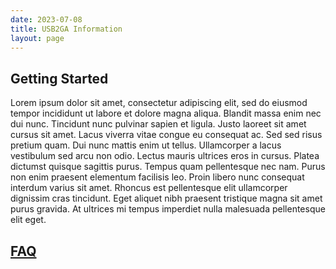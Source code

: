```yaml
---
date: 2023-07-08
title: USB2GA Information
layout: page
---
```


## Getting Started


Lorem ipsum dolor sit amet, consectetur adipiscing elit, sed do eiusmod tempor incididunt ut labore et dolore magna aliqua. Blandit massa enim nec dui nunc. Tincidunt nunc pulvinar sapien et ligula. Justo laoreet sit amet cursus sit amet. Lacus viverra vitae congue eu consequat ac. Sed sed risus pretium quam. Dui nunc mattis enim ut tellus. Ullamcorper a lacus vestibulum sed arcu non odio. Lectus mauris ultrices eros in cursus. Platea dictumst quisque sagittis purus. Tempus quam pellentesque nec nam. Purus non enim praesent elementum facilisis leo. Proin libero nunc consequat interdum varius sit amet. Rhoncus est pellentesque elit ullamcorper dignissim cras tincidunt. Eget aliquet nibh praesent tristique magna sit amet purus gravida. At ultrices mi tempus imperdiet nulla malesuada pellentesque elit eget.

## [FAQ](../faq)


